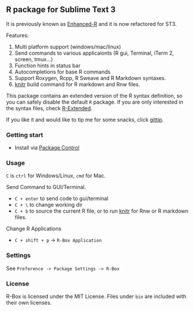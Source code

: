 R package for Sublime Text 3
------------

It is previously known as [Enhanced-R](https://github.com/randy3k/Enhanced-R) and it is now refactored for ST3.

Features:

  1. Multi platform support (windows/mac/linux)
  2. Send commands to various applicaionts (R gui, Terminal, iTerm 2, screen, tmux...)
  3. Function hints in status bar
  4. Autocompletions for base R commands
  5. Support Roxygen, Rcpp, R Sweave and R Markdown syntaxes. 
  6. [knitr](https://github.com/yihui/knitr) build command for R markdown and Rnw files.

This package contains an extended version of the R syntax
definition, so you can safely disable the default `R` package.
If you are only interested in the syntax files, check [R-Extended](https://github.com/randy3k/R-Extended).

If you like it and would like to tip me for some snacks, click [gittip](https://www.gittip.com/randy3k/).

### Getting start


- Install via [Package Control](https://sublime.wbond.net)



### Usage

`C` is `ctrl` for Windows/Linux, `cmd` for Mac.

Send Command to GUI/Terminal.

- `C + enter` to send code to gui/terminal
- `C + \` to change working dir
- `C + b` to source the current R file, or to run [knitr](https://github.com/yihui/knitr) for Rnw or R markdown files.

Change R Applications

- `C + shift + p` -> `R-Box Application`


### Settings

See `Preference -> Package Settings -> R-Box`


### License

R-Box is licensed under the MIT License. Files under `bin` are included with their own licenses.

